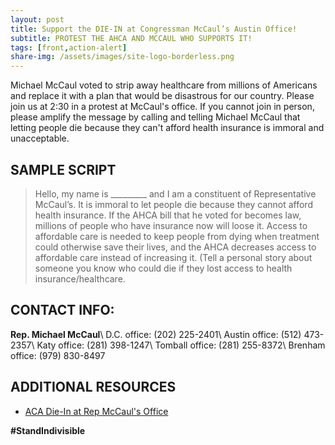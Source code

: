 ```yaml
---
layout: post
title: Support the DIE-IN at Congressman McCaul’s Austin Office!
subtitle: PROTEST THE AHCA AND MCCAUL WHO SUPPORTS IT!
tags: [front,action-alert]
share-img: /assets/images/site-logo-borderless.png
---
```


Michael McCaul voted to strip away healthcare from millions of Americans and replace it with a plan that would be disastrous for our country. Please join us at 2:30 in a protest at McCaul's office. If you cannot join in person, please amplify the message by calling and telling Michael McCaul that letting people die because they can't afford health insurance is immoral and unacceptable.

## SAMPLE SCRIPT

>Hello, my name is &#95;&#95;&#95;&#95;&#95;&#95;&#95;&#95;&#95; and I am a constituent of Representative McCaul’s. It is immoral to let people die because they cannot afford health insurance. If the AHCA bill that he voted for becomes law, millions of people who have insurance now will loose it. Access to affordable care is needed to keep people from dying when treatment could otherwise save their lives, and the AHCA decreases access to affordable care instead of increasing it. (Tell a personal story about someone you know who could die if they lost access to health insurance/healthcare.

## CONTACT INFO:

**Rep. Michael McCaul**\\
D.C. office: (202) 225-2401\\
Austin office: (512) 473-2357\\
Katy office: (281) 398-1247\\
Tomball office: (281) 255-8372\\
Brenham office: (979) 830-8497

## ADDITIONAL RESOURCES

* [ACA Die-In at Rep McCaul's Office](https://www.facebook.com/events/1292199664229377/)

**#StandIndivisible**
